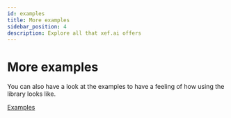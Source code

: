 ```yaml
---
id: examples
title: More examples
sidebar_position: 4
description: Explore all that xef.ai offers
---
```


# More examples

You can also have a look at the examples to have a feeling of how using the library looks like.


<decorated-text icon="kotlin-icon.svg" width="32px" height="32px"><a href="https://github.com/xebia-functional/xef/tree/main/examples/kotlin/src/main/kotlin/com/xebia/functional/xef">Examples</a></decorated-text>

